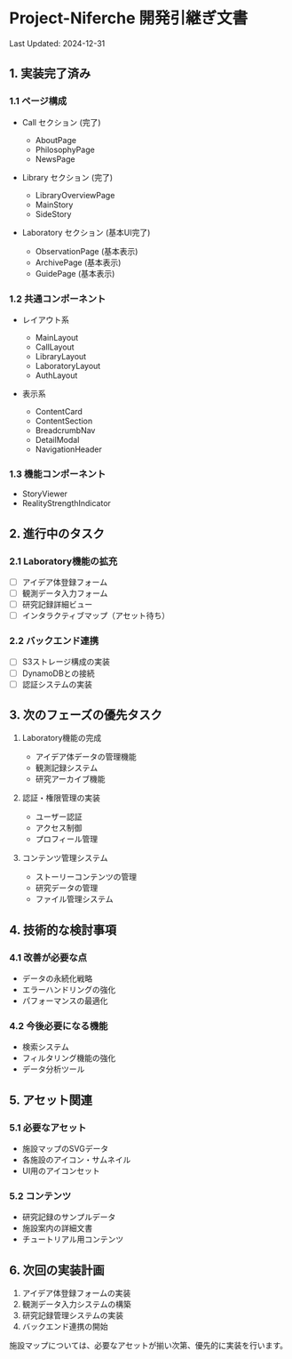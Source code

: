 # Project-Niferche 開発引継ぎ文書
Last Updated: 2024-12-31

## 1. 実装完了済み

### 1.1 ページ構成
- Call セクション (完了)
  - AboutPage
  - PhilosophyPage
  - NewsPage

- Library セクション (完了)
  - LibraryOverviewPage
  - MainStory
  - SideStory

- Laboratory セクション (基本UI完了)
  - ObservationPage (基本表示)
  - ArchivePage (基本表示)
  - GuidePage (基本表示)

### 1.2 共通コンポーネント
- レイアウト系
  - MainLayout
  - CallLayout
  - LibraryLayout
  - LaboratoryLayout
  - AuthLayout

- 表示系
  - ContentCard
  - ContentSection
  - BreadcrumbNav
  - DetailModal
  - NavigationHeader

### 1.3 機能コンポーネント
- StoryViewer
- RealityStrengthIndicator

## 2. 進行中のタスク

### 2.1 Laboratory機能の拡充
- [ ] アイデア体登録フォーム
- [ ] 観測データ入力フォーム
- [ ] 研究記録詳細ビュー
- [ ] インタラクティブマップ（アセット待ち）

### 2.2 バックエンド連携
- [ ] S3ストレージ構成の実装
- [ ] DynamoDBとの接続
- [ ] 認証システムの実装

## 3. 次のフェーズの優先タスク

1. Laboratory機能の完成
   - アイデア体データの管理機能
   - 観測記録システム
   - 研究アーカイブ機能

2. 認証・権限管理の実装
   - ユーザー認証
   - アクセス制御
   - プロフィール管理

3. コンテンツ管理システム
   - ストーリーコンテンツの管理
   - 研究データの管理
   - ファイル管理システム

## 4. 技術的な検討事項

### 4.1 改善が必要な点
- データの永続化戦略
- エラーハンドリングの強化
- パフォーマンスの最適化

### 4.2 今後必要になる機能
- 検索システム
- フィルタリング機能の強化
- データ分析ツール

## 5. アセット関連

### 5.1 必要なアセット
- 施設マップのSVGデータ
- 各施設のアイコン・サムネイル
- UI用のアイコンセット

### 5.2 コンテンツ
- 研究記録のサンプルデータ
- 施設案内の詳細文書
- チュートリアル用コンテンツ

## 6. 次回の実装計画

1. アイデア体登録フォームの実装
2. 観測データ入力システムの構築
3. 研究記録管理システムの実装
4. バックエンド連携の開始

施設マップについては、必要なアセットが揃い次第、優先的に実装を行います。
